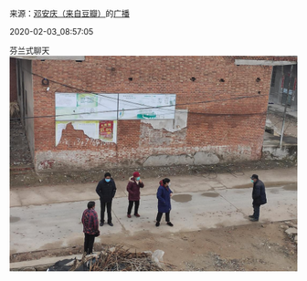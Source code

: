 来源：[邓安庆（来自豆瓣）](https://www.douban.com/people/renjiananhuo/)的[广播](https://www.douban.com/people/renjiananhuo/status/2787837626/)


2020-02-03_08:57:05


芬兰式聊天
![](./pic/2020-02-03_08:57:05-邓安庆的广播1.jpg)  


